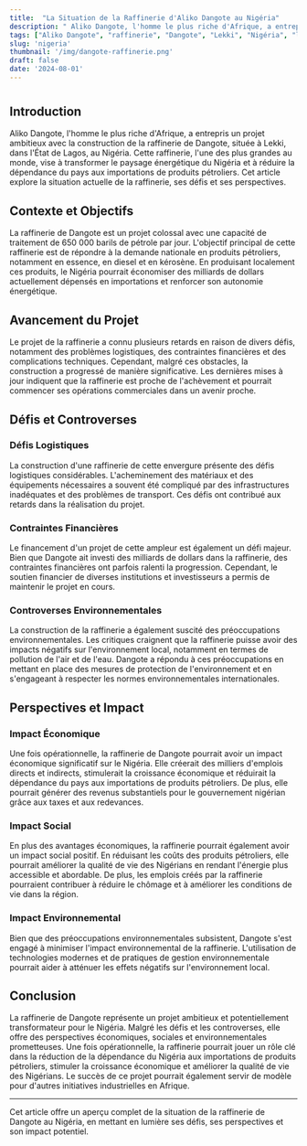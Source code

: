 ```yaml
---
title:  "La Situation de la Raffinerie d'Aliko Dangote au Nigéria"
description: " Aliko Dangote, l'homme le plus riche d'Afrique, a entrepris un projet ambitieux avec la construction de la raffinerie de Dangote"
tags: ["Aliko Dangote", "raffinerie", "Dangote", "Lekki", "Nigéria", "logistiques"]
slug: 'nigeria'
thumbnail: '/img/dangote-raffinerie.png'
draft: false
date: '2024-08-01'
---
```

# 

## Introduction

Aliko Dangote, l'homme le plus riche d'Afrique, a entrepris un projet ambitieux avec la construction de la raffinerie de Dangote, située à Lekki, dans l'État de Lagos, au Nigéria. Cette raffinerie, l'une des plus grandes au monde, vise à transformer le paysage énergétique du Nigéria et à réduire la dépendance du pays aux importations de produits pétroliers. Cet article explore la situation actuelle de la raffinerie, ses défis et ses perspectives.

## Contexte et Objectifs

La raffinerie de Dangote est un projet colossal avec une capacité de traitement de 650 000 barils de pétrole par jour. L'objectif principal de cette raffinerie est de répondre à la demande nationale en produits pétroliers, notamment en essence, en diesel et en kérosène. En produisant localement ces produits, le Nigéria pourrait économiser des milliards de dollars actuellement dépensés en importations et renforcer son autonomie énergétique.

## Avancement du Projet

Le projet de la raffinerie a connu plusieurs retards en raison de divers défis, notamment des problèmes logistiques, des contraintes financières et des complications techniques. Cependant, malgré ces obstacles, la construction a progressé de manière significative. Les dernières mises à jour indiquent que la raffinerie est proche de l'achèvement et pourrait commencer ses opérations commerciales dans un avenir proche.

## Défis et Controverses

### Défis Logistiques

La construction d'une raffinerie de cette envergure présente des défis logistiques considérables. L'acheminement des matériaux et des équipements nécessaires a souvent été compliqué par des infrastructures inadéquates et des problèmes de transport. Ces défis ont contribué aux retards dans la réalisation du projet.

### Contraintes Financières

Le financement d'un projet de cette ampleur est également un défi majeur. Bien que Dangote ait investi des milliards de dollars dans la raffinerie, des contraintes financières ont parfois ralenti la progression. Cependant, le soutien financier de diverses institutions et investisseurs a permis de maintenir le projet en cours.

### Controverses Environnementales

La construction de la raffinerie a également suscité des préoccupations environnementales. Les critiques craignent que la raffinerie puisse avoir des impacts négatifs sur l'environnement local, notamment en termes de pollution de l'air et de l'eau. Dangote a répondu à ces préoccupations en mettant en place des mesures de protection de l'environnement et en s'engageant à respecter les normes environnementales internationales.

## Perspectives et Impact

### Impact Économique

Une fois opérationnelle, la raffinerie de Dangote pourrait avoir un impact économique significatif sur le Nigéria. Elle créerait des milliers d'emplois directs et indirects, stimulerait la croissance économique et réduirait la dépendance du pays aux importations de produits pétroliers. De plus, elle pourrait générer des revenus substantiels pour le gouvernement nigérian grâce aux taxes et aux redevances.

### Impact Social

En plus des avantages économiques, la raffinerie pourrait également avoir un impact social positif. En réduisant les coûts des produits pétroliers, elle pourrait améliorer la qualité de vie des Nigérians en rendant l'énergie plus accessible et abordable. De plus, les emplois créés par la raffinerie pourraient contribuer à réduire le chômage et à améliorer les conditions de vie dans la région.

### Impact Environnemental

Bien que des préoccupations environnementales subsistent, Dangote s'est engagé à minimiser l'impact environnemental de la raffinerie. L'utilisation de technologies modernes et de pratiques de gestion environnementale pourrait aider à atténuer les effets négatifs sur l'environnement local.

## Conclusion

La raffinerie de Dangote représente un projet ambitieux et potentiellement transformateur pour le Nigéria. Malgré les défis et les controverses, elle offre des perspectives économiques, sociales et environnementales prometteuses. Une fois opérationnelle, la raffinerie pourrait jouer un rôle clé dans la réduction de la dépendance du Nigéria aux importations de produits pétroliers, stimuler la croissance économique et améliorer la qualité de vie des Nigérians. Le succès de ce projet pourrait également servir de modèle pour d'autres initiatives industrielles en Afrique.

---

Cet article offre un aperçu complet de la situation de la raffinerie de Dangote au Nigéria, en mettant en lumière ses défis, ses perspectives et son impact potentiel.

